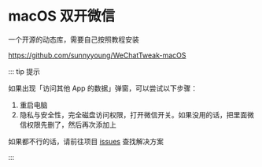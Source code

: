 # macOS 双开微信

一个开源的动态库，需要自己按照教程安装

https://github.com/sunnyyoung/WeChatTweak-macOS

::: tip 提示

如果出现「访问其他 App 的数据」弹窗，可以尝试以下步骤：

1. 重启电脑
2. 隐私与安全性，完全磁盘访问权限，打开微信开关。如果没用的话，把里面微信权限先删了，然后再次添加上

如果都不行的话，请前往项目 [issues](https://github.com/sunnyyoung/WeChatTweak-macOS/issues) 查找解决方案

:::
